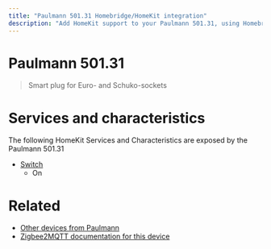 ```yaml
---
title: "Paulmann 501.31 Homebridge/HomeKit integration"
description: "Add HomeKit support to your Paulmann 501.31, using Homebridge, Zigbee2MQTT and homebridge-z2m."
---
```

<!---
This file has been GENERATED using src/docgen/docgen.ts
DO NOT EDIT THIS FILE MANUALLY!
-->
# Paulmann 501.31
> Smart plug for Euro- and Schuko-sockets


# Services and characteristics
The following HomeKit Services and Characteristics are exposed by
the Paulmann 501.31

* [Switch](../../switch.md)
  * On


# Related
* [Other devices from Paulmann](../index.md#paulmann)
* [Zigbee2MQTT documentation for this device](https://www.zigbee2mqtt.io/devices/501.31.html)